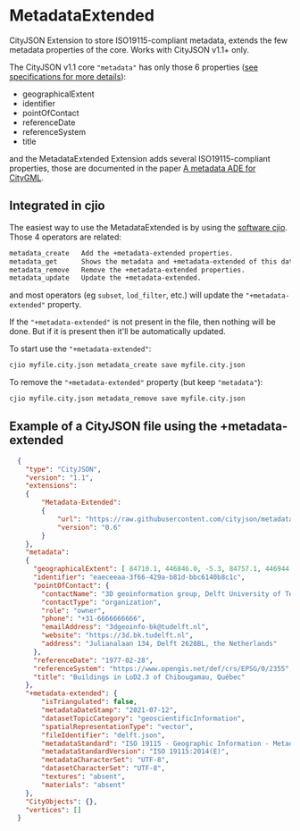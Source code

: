 
# MetadataExtended

CityJSON Extension to store ISO19115-compliant metadata, extends the few metadata properties of the core.
Works with CityJSON v1.1+ only.

The CityJSON v1.1 core `"metadata"` has only those 6 properties ([see specifications for more details](https://www.cityjson.org/specs/#metadata)):

  - geographicalExtent
  - identifier
  - pointOfContact
  - referenceDate
  - referenceSystem
  - title

and the MetadataExtended Extension adds several ISO19115-compliant properties, those are documented in the paper [A metadata ADE for CityGML](http://dx.doi.org/10.1186/s40965-018-0057-4).


## Integrated in cjio 

The easiest way to use the MetadataExtended is by using the [software cjio](https://github.com/cityjson/cjio).
Those 4 operators are related:

```bash
metadata_create   Add the +metadata-extended properties.
metadata_get      Shows the metadata and +metadata-extended of this dataset.
metadata_remove   Remove the +metadata-extended properties.
metadata_update   Update the +metadata-extended.
```

and most operators (eg `subset`, `lod_filter`, etc.) will update the `"+metadata-extended"` property.

If the `"+metadata-extended"` is not present in the file, then nothing will be done. 
But if it is present then it'll be automatically updated.

To start use the `"+metadata-extended"`:

```bash
cjio myfile.city.json metadata_create save myfile.city.json
```

To remove the `"+metadata-extended"` property (but keep `"metadata"`):

```bash
cjio myfile.city.json metadata_remove save myfile.city.json
```


## Example of a CityJSON file using the +metadata-extended

```json
  {
    "type": "CityJSON",
    "version": "1.1",
    "extensions":
    {
        "Metadata-Extended":
        {
            "url": "https://raw.githubusercontent.com/cityjson/metadata-extended/0.6/metadata-extended.ext.json",
            "version": "0.6"
        }        
    },
    "metadata":
    {
      "geographicalExtent": [ 84710.1, 446846.0, -5.3, 84757.1, 446944.0, 40.9 ],
      "identifier": "eaeceeaa-3f66-429a-b81d-bbc6140b8c1c",
      "pointOfContact": {
        "contactName": "3D geoinformation group, Delft University of Technology",
        "contactType": "organization",
        "role": "owner",
        "phone": "+31-6666666666",
        "emailAddress": "3dgeoinfo-bk@tudelft.nl",
        "website": "https://3d.bk.tudelft.nl",
        "address": "Julianalaan 134, Delft 2628BL, the Netherlands"
      },
      "referenceDate": "1977-02-28",
      "referenceSystem": "https://www.opengis.net/def/crs/EPSG/0/2355",
      "title": "Buildings in LoD2.3 of Chibougamau, Québec"
    },
    "+metadata-extended": {
        "isTriangulated": false,
        "metadataDateStamp": "2021-07-12",
        "datasetTopicCategory": "geoscientificInformation",
        "spatialRepresentationType": "vector",
        "fileIdentifier": "delft.json",
        "metadataStandard": "ISO 19115 - Geographic Information - Metadata",
        "metadataStandardVersion": "ISO 19115:2014(E)",
        "metadataCharacterSet": "UTF-8",
        "datasetCharacterSet": "UTF-8",
        "textures": "absent",
        "materials": "absent"
    },
    "CityObjects": {},
    "vertices": []
  }
```

